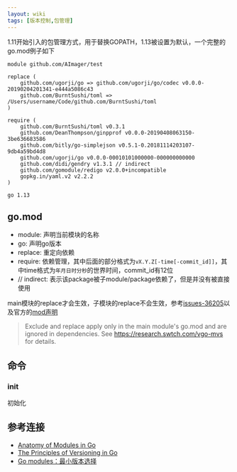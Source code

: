 ```yaml
---
layout: wiki
tags: [版本控制,包管理]
---
```


1.11开始引入的包管理方式，用于替换GOPATH，1.13被设置为默认，一个完整的go.mod例子如下

```
module github.com/AImager/test

replace (
    github.com/ugorji/go => github.com/ugorji/go/codec v0.0.0-20190204201341-e444a5086c43
    github.com/BurntSushi/toml => /Users/username/Code/github.com/BurntSushi/toml
)

require (
	github.com/BurntSushi/toml v0.3.1
	github.com/DeanThompson/ginpprof v0.0.0-20190408063150-3be636683586
	github.com/bitly/go-simplejson v0.5.1-0.20181114203107-9db4a59bd4d8
    github.com/ugorji/go v0.0.0-00010101000000-000000000000
	github.com/didi/gendry v1.3.1 // indirect
	github.com/gomodule/redigo v2.0.0+incompatible
	gopkg.in/yaml.v2 v2.2.2
)

go 1.13
```

## go.mod

* module: 声明当前模块的名称
* go: 声明go版本
* replace: 重定向依赖
* require: 依赖管理，其中后面的部分格式为`vX.Y.Z[-time[-commit_id]]`，其中time格式为`年月日时分秒`的世界时间，commit_id有12位
* // indirect: 表示该package被子module/package依赖了，但是并没有被直接使用

main模块的replace才会生效，子模块的replace不会生效，参考[issues-36205](https://github.com/golang/go/issues/36205)以及官方的[mod声明](https://golang.org/cmd/go/#hdr-The_go_mod_file)

> Exclude and replace apply only in the main module's go.mod and are ignored in dependencies. See https://research.swtch.com/vgo-mvs for details.

## 命令

### init

初始化

## 参考连接

* [Anatomy of Modules in Go](https://medium.com/rungo/anatomy-of-modules-in-go-c8274d215c16)
* [The Principles of Versioning in Go](https://research.swtch.com/vgo-principles)
* [Go modules：最小版本选择](https://tonybai.com/2019/12/21/go-modules-minimal-version-selection/)